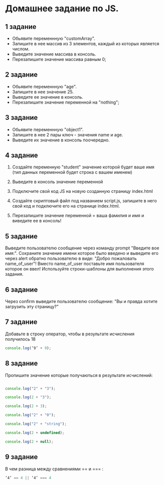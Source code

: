 # Домашнее задание по JS.

## 1 задание

- Обьявите переменнную "customArray". 
- Запишите в нее массив из 3 элементов, каждый из которых является числом. 
- Выведите значение массива в консоль. 
- Перезапишите значение массива равным 0;

## 2 задание

- Обьявите переменнную "age". 
- Запишите в нее значение 25. 
- Выведите ее значение в консоль. 
- Перезапишите значение переменной на "nothing";

## 3 задание

- Обьявите переменнную "object1". 
- Запишите в нее 2 пары ключ - значения name и age. 
- Выведите их значение в консоль поочередно.

## 4 задание

1) Cоздайте переменную "student" значение которой будет ваше имя (тип данных переменной будет строка с вашем именем)

2) Выведите в консоль значение переменной

3) Подключите свой код JS на новую созданную страницу index.html 

4) Создайте скриптовый файл под названием script.js, запишите в него свой код и подключите его на странице index.html.

5) Перезапишите значение переменной = ваша фамилия и имя и виведите ее в консоль!

## 5 задание

Выведите пользователю сообщение через команду prompt "Введите вое имя:".
Сохраните значение имени которое было введено и выведите его через alert обратно пользователю в виде: "Добро пожаловать name_of_user"! Вместо name_of_user поставьте имя пользователя которое он ввел! Используйте строки-шаблоны для выполнения этого задания.

## 6 задание

Через confirm выведите пользователю сообщение: "Вы и правда хотите загрузить эту страницу?" 

## 7 задание

Добавьте в строку оператор, чтобы в результате исчисления получилось 18

```javascript
console.log(‘9’ + 9);
```

## 8 задание

Пропишите значение которые получаються в результате исчислений:

```javascript

console.log("2" + "3");

console.log(2 + "3");

console.log(2 + 3);

console.log("2" + "0");

console.log("2" + "string");

console.log(2 + undefined);

console.log(2 + null);

```

## 9 задание

В чем разница между сравнениями == и === :

```javascript
‘4’ == 4 || ‘4’ === 4
```
